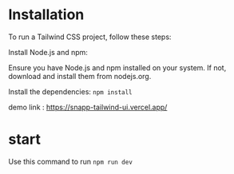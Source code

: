 # Installation
To run a Tailwind CSS project, follow these steps:

Install Node.js and npm:

Ensure you have Node.js and npm installed on your system. If not, download and install them from nodejs.org.

Install the dependencies:
`npm install`

demo link : https://snapp-tailwind-ui.vercel.app/

# start
Use this command to run `npm run dev`

